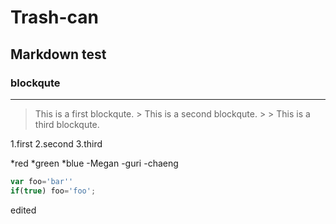 # Trash-can

## Markdown test

### blockqute
------------
> This is a first blockqute.
>     > This is a second blockqute.
>     >     > This is a third blockqute.

1.first
2.second
3.third

*red
  *green
    *blue
-Megan
  -guri
    -chaeng
```javascript
var foo='bar''
if(true) foo='foo';
```

edited
